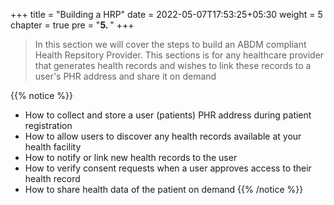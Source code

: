 +++
title = "Building a HRP"
date = 2022-05-07T17:53:25+05:30
weight = 5
chapter = true
pre = "<b>5. </b>"
+++

>In this section we will cover the steps to build an ABDM compliant Health Repsitory Provider. This sections is for any healthcare provider that generates health records and wishes to link these records to a user's PHR address and share it on demand

{{% notice %}}
- How to collect and store a user (patients) PHR address during patient registration
- How to allow users to discover any health records available at your health facility
- How to notify or link new health records to the user
- How to verify consent requests when a user approves access to their health record
- How to share health data of the patient on demand 
{{% /notice %}}